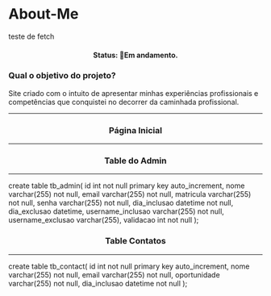 # About-Me
teste de fetch
<h4 align="center"> 
	 Status: 🚧Em andamento.
</h4>
<h3> <b>Qual o objetivo do projeto? </b></h3>
<p>Site criado com o intuito de apresentar minhas experiências profissionais e competências que conquistei no decorrer da caminhada profissional.</p>
<hr>
<h3 align='center'> <b> Página Inicial </b> </h3>
<hr>

<h3 align='center'>Table do Admin</h3>
<hr>

create table tb_admin(
    id int not null primary key auto_increment,
    nome varchar(255) not null,
    email varchar(255) not null,
    matricula varchar(255) not null,
    senha varchar(255) not null,
    dia_inclusao datetime not null,
    dia_exclusao datetime,
    username_inclusao varchar(255) not null,
    username_exclusao varchar(255),
    validacao int not null
);

<h3 align='center'>Table Contatos</h3>
<hr>

create table tb_contact(
	id int not null primary key auto_increment,
    nome varchar(255) not null,
    email varchar(255) not null,
    oportunidade varchar(255) not null,
    dia_inclusao datetime not null
    );



